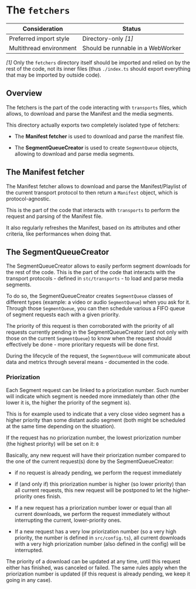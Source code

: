 # The `fetchers`

| Consideration           | Status                            |
| ----------------------- | --------------------------------- |
| Preferred import style  | Directory-only _[1]_              |
| Multithread environment | Should be runnable in a WebWorker |

_[1]_ Only the `fetchers` directory itself should be imported and relied on by the rest of
the code, not its inner files (thus `./index.ts` should export everything that may be
imported by outside code).

## Overview

The fetchers is the part of the code interacting with `transports` files, which allows, to
download and parse the Manifest and the media segments.

This directory actually exports two completely isolated type of fetchers:

- The **Manifest fetcher** is used to download and parse the manifest file.

- The **SegmentQueueCreator** is used to create `SegmentQueue` objects, allowing to
  download and parse media segments.

## The Manifest fetcher

The Manifest fetcher allows to download and parse the Manifest/Playlist of the current
transport protocol to then return a `Manifest` object, which is protocol-agnostic.

This is the part of the code that interacts with `transports` to perform the request and
parsing of the Manifest file.

It also regularly refreshes the Manifest, based on its attributes and other criteria, like
performances when doing that.

## The SegmentQueueCreator

The SegmentQueueCreator allows to easily perform segment downloads for the rest of the
code. This is the part of the code that interacts with the transport protocols - defined
in `stc/transports` - to load and parse media segments.

To do so, the SegmentQueueCreator creates `SegmentQueue` classes of different types
(example: a video or audio `SegmentQueue`) when you ask for it. Through those
`SegmentQueue`, you can then schedule various a FIFO queue of segment requests each with a
given priority.

The priority of this request is then corroborated with the priority of all requests
currently pending in the SegmentQueueCreator (and not only with those on the current
`SegmentQueue`) to know when the request should effectively be done - more prioritary
requests will be done first.

During the lifecycle of the request, the `SegmentQueue` will communicate about data and
metrics through several means - documented in the code.

### Priorization

Each Segment request can be linked to a priorization number. Such number will indicate
which segment is needed more immediately than other (the lower it is, the higher the
priority of the segment is).

This is for example used to indicate that a very close video segment has a higher priority
than some distant audio segment (both might be scheduled at the same time depending on the
situation).

If the request has no priorization number, the lowest priorization number (the highest
priority) will be set on it: `0`

Basically, any new request will have their priorization number compared to the one of the
current request(s) done by the SegmentQueueCreator:

- if no request is already pending, we perform the request immediately

- if (and only if) this priorization number is higher (so lower priority) than all current
  requests, this new request will be postponed to let the higher-priority ones finish.

- If a new request has a priorization number lower or equal than all current downloads, we
  perform the request immediately without interrupting the current, lower-priority ones.

- If a new request has a very low priorization number (so a very high priority, the number
  is defined in `src/config.ts`), all current downloads with a very high priorization
  number (also defined in the config) will be interrupted.

The priority of a download can be updated at any time, until this request either has
finished, was canceled or failed. The same rules apply when the priorization number is
updated (if this request is already pending, we keep it going in any case).
